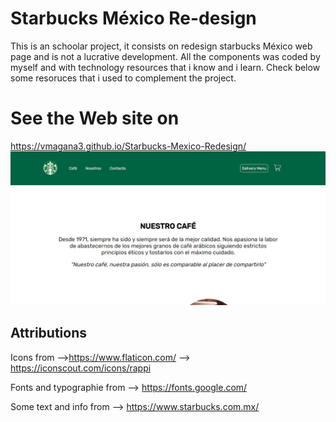 
# Starbucks México Re-design
This is an schoolar project, it consists on redesign starbucks México web page and is not a lucrative development.
All the components was coded by myself and with technology resources that i know and i learn. 
Check below some resoruces that i used to complement the project.



# See the Web site on
https://vmagana3.github.io/Starbucks-Mexico-Redesign/
![Screenshot](images/main.PNG)


## Attributions
Icons from 
-->https://www.flaticon.com/
--> https://iconscout.com/icons/rappi

Fonts and typographie from
--> https://fonts.google.com/

Some text and info from
--> https://www.starbucks.com.mx/





